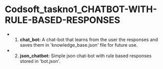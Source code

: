 # Codsoft_taskno1_CHATBOT-WITH-RULE-BASED-RESPONSES
- 1) **chat_bot:** A chat-bot that learns from the user the responses and saves them in 'knowledge_base.json' file for future use.
- 2) **json_chatbot:** Simple json chat-bot with rule based responses stored in 'bot.json'.
